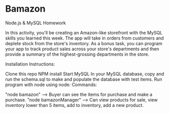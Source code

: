 # Bamazon
Node.js & MySQL Homework

In this activity, you'll be creating an Amazon-like storefront with the MySQL skills you learned this week. The app will take in orders from customers and deplete stock from the store's inventory. As a bonus task, you can program your app to track product sales across your store's departments and then provide a summary of the highest-grossing departments in the store.

Installation Instructions:

Clone this repo
NPM install
Start MySQL
In your MySQL database, copy and run the schema.sql to make and populate the database with test items.
Run program with node using node:
Commands:

"node bamazon" --> Buyer can see the items for purchase and make a purchase.
"node bamazonManager" --> Can view products for sale, view inventory lower than 5 items, add to inventory, add a new product.
